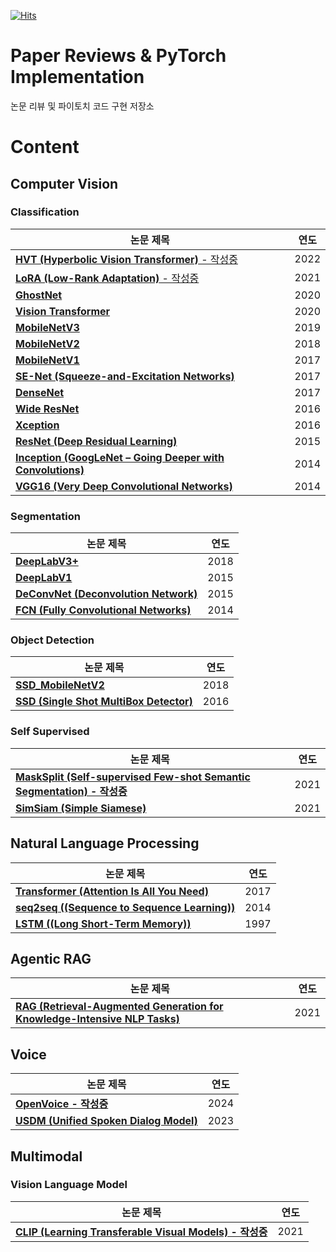 [![Hits](https://hits.seeyoufarm.com/api/count/incr/badge.svg?url=https%3A%2F%2Fgithub.com%2FPARKYUNSU%2Fpytorch_imple&count_bg=%2379C83D&title_bg=%23555555&icon=&icon_color=%23E7E7E7&title=hits&edge_flat=false)](https://hits.seeyoufarm.com)

# Paper Reviews & PyTorch Implementation
논문 리뷰 및 파이토치 코드 구현 저장소

# Content
## Computer Vision
### Classification
| 논문 제목                                                   | 연도 |
|-----------------------------------------------------------|-----|
| [**HVT (Hyperbolic Vision Transformer)** - 작성중](https://github.com/PARKYUNSU/pytorch_imple/tree/main/CV/Classification/HVT)                   | 2022 |
| [**LoRA (Low-Rank Adaptation)** - 작성중](https://github.com/PARKYUNSU/pytorch_imple/tree/main/CV/Classification/LoRA)                            | 2021 |
| [**GhostNet**](https://github.com/PARKYUNSU/pytorch_imple/tree/main/CV/Classification/GhostNet)                                              | 2020 |
| [**Vision Transformer**](https://github.com/PARKYUNSU/pytorch_imple/tree/main/CV/Classification/Vision_Transformer)                           | 2020 |
| [**MobileNetV3**](https://github.com/PARKYUNSU/pytorch_imple/tree/main/CV/Classification/MobileNetV3)                                          | 2019 |
| [**MobileNetV2**](https://github.com/PARKYUNSU/pytorch_imple/tree/main/CV/Classification/MobileNetV2)                                          | 2018 |
| [**MobileNetV1**](https://github.com/PARKYUNSU/pytorch_imple/tree/main/CV/Classification/MobileNetV1)                                          | 2017 |
| [**SE-Net (Squeeze-and-Excitation Networks)**](https://github.com/PARKYUNSU/pytorch_imple/tree/main/CV/Classification/SE-Net)                    | 2017 |
| [**DenseNet**](https://github.com/PARKYUNSU/pytorch_imple/tree/main/CV/Classification/DenseNet)                                              | 2017 |
| [**Wide ResNet**](https://github.com/PARKYUNSU/pytorch_imple/tree/main/CV/Classification/Wide_ResNet)                                           | 2016 |
| [**Xception**](https://github.com/PARKYUNSU/pytorch_imple/tree/main/CV/Classification/Xception)                                              | 2016 |
| [**ResNet (Deep Residual Learning)**](https://github.com/PARKYUNSU/pytorch_imple/tree/main/CV/Classification/Resnet)                             | 2015 |
| [**Inception (GoogLeNet – Going Deeper with Convolutions)**](https://github.com/PARKYUNSU/pytorch_imple/tree/main/CV/Classification/Inception) | 2014 |
| [**VGG16 (Very Deep Convolutional Networks)**](https://github.com/PARKYUNSU/pytorch_imple/tree/main/CV/Classification/vgg16)                      | 2014 |

### Segmentation
| 논문 제목                                    | 연도 |
|---------------------------------------------|-----|
| **[DeepLabV3+](https://github.com/PARKYUNSU/pytorch_imple/tree/main/CV/Segmentation/DeeplabV3_Plus)**  | 2018 |
| **[DeepLabV1](https://github.com/PARKYUNSU/pytorch_imple/tree/main/CV/Segmentation/DeepLabV1)**        | 2015 |
| **[DeConvNet (Deconvolution Network)](https://github.com/PARKYUNSU/pytorch_imple/tree/main/CV/Segmentation/DeConvNet)**         | 2015 |
| **[FCN (Fully Convolutional Networks)](https://github.com/PARKYUNSU/pytorch_imple/tree/main/CV/Segmentation/FCN)**                    | 2014 |

### Object Detection
| 논문 제목                                    | 연도 |
|---------------------------------------------|-----|
| **[SSD_MobileNetV2](https://github.com/PARKYUNSU/pytorch_imple/tree/main/CV/Object_Detection/SSD_MobilenetV2)**  | 2018 |
| **[SSD (Single Shot MultiBox Detector)](https://github.com/PARKYUNSU/pytorch_imple/tree/main/CV/Object_Detection/SSD)**  | 2016 |

### Self Supervised
| 논문 제목                                    | 연도 |
|---------------------------------------------|-----|
| **[MaskSplit (Self-supervised Few-shot Semantic Segmentation) - 작성중](https://github.com/PARKYUNSU/pytorch_imple/tree/main/CV/Self%20Supervised/MaskSplit)**  | 2021 |
| **[SimSiam (Simple Siamese)](https://github.com/PARKYUNSU/pytorch_imple/tree/main/CV/Self%20Supervised/SimSiam)**  | 2021 |


## Natural Language Processing
| 논문 제목                                    | 연도 |
|---------------------------------------------|-----|
| **[Transformer (Attention Is All You Need)](https://github.com/PARKYUNSU/pytorch_imple/tree/main/NLP/Transformer)**  | 2017 |
| **[seq2seq ((Sequence to Sequence Learning))](https://github.com/PARKYUNSU/pytorch_imple/tree/main/NLP/seq2seq)**  | 2014 |
| **[LSTM ((Long Short-Term Memory))](https://github.com/PARKYUNSU/pytorch_imple/tree/main/NLP/LSTM)**  | 1997 |


## Agentic RAG
| 논문 제목                                    | 연도 |
|---------------------------------------------|-----|
| **[RAG (Retrieval-Augmented Generation for Knowledge-Intensive NLP Tasks)](https://github.com/PARKYUNSU/pytorch_imple/tree/main/Agentic%20RAG/Basic%20Agentic%20RAG)**  | 2021 |


## Voice

| 논문 제목                                    | 연도 |
|---------------------------------------------|-----|
| **[OpenVoice - 작성중](https://github.com/PARKYUNSU/pytorch_imple/tree/main/Audio/OpenVoice)**  | 2024 |
| **[USDM (Unified Spoken Dialog Model)](https://github.com/PARKYUNSU/pytorch_imple/tree/main/Audio/USDM)**  | 2023 |


## Multimodal
### Vision Language Model
| 논문 제목                                    | 연도 |
|---------------------------------------------|-----|
| **[CLIP (Learning Transferable Visual Models) - 작성중](https://github.com/PARKYUNSU/pytorch_imple/tree/main/Vision%20Language/CLIP)**  | 2021 |



 
